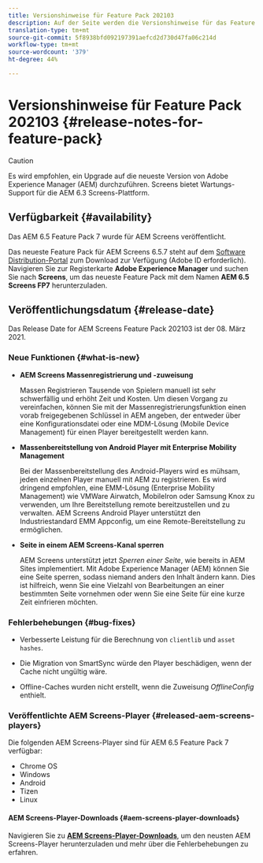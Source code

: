 ```yaml
---
title: Versionshinweise für Feature Pack 202103
description: Auf der Seite werden die Versionshinweise für das Feature Pack 202103 hervorgehoben.
translation-type: tm+mt
source-git-commit: 5f8938bfd092197391aefcd2d730d47fa06c214d
workflow-type: tm+mt
source-wordcount: '379'
ht-degree: 44%

---
```



# Versionshinweise für Feature Pack 202103 {#release-notes-for-feature-pack}

>[!CAUTION]
>Es wird empfohlen, ein Upgrade auf die neueste Version von Adobe Experience Manager (AEM) durchzuführen. Screens bietet Wartungs-Support für die AEM 6.3 Screens-Plattform.

## Verfügbarkeit {#availability}

Das AEM 6.5 Feature Pack 7 wurde für AEM Screens veröffentlicht.

Das neueste Feature Pack für AEM Screens 6.5.7 steht auf dem [Software Distribution-Portal](https://experience.adobe.com/#/downloads/content/software-distribution/en/aem.html) zum Download zur Verfügung (Adobe ID erforderlich). Navigieren Sie zur Registerkarte **Adobe Experience Manager** und suchen Sie nach **Screens**, um das neueste Feature Pack mit dem Namen **AEM 6.5 Screens FP7** herunterzuladen.

## Veröffentlichungsdatum {#release-date}

Das Release Date for AEM Screens Feature Pack 202103 ist der 08. März 2021.

### Neue Funktionen {#what-is-new}

* **AEM Screens Massenregistrierung und -zuweisung**

   Massen Registrieren Tausende von Spielern manuell ist sehr schwerfällig und erhöht Zeit und Kosten. Um diesen Vorgang zu vereinfachen, können Sie mit der Massenregistrierungsfunktion einen vorab freigegebenen Schlüssel in AEM angeben, der entweder über eine Konfigurationsdatei oder eine MDM-Lösung (Mobile Device Management) für einen Player bereitgestellt werden kann.

* **Massenbereitstellung von Android Player mit Enterprise Mobility Management**

   Bei der Massenbereitstellung des Android-Players wird es mühsam, jeden einzelnen Player manuell mit AEM zu registrieren. Es wird dringend empfohlen, eine EMM-Lösung (Enterprise Mobility Management) wie VMWare Airwatch, MobileIron oder Samsung Knox zu verwenden, um Ihre Bereitstellung remote bereitzustellen und zu verwalten. AEM Screens Android Player unterstützt den Industriestandard EMM Appconfig, um eine Remote-Bereitstellung zu ermöglichen.

* **Seite in einem AEM Screens-Kanal sperren**

   AEM Screens unterstützt jetzt *Sperren einer Seite*, wie bereits in AEM Sites implementiert. Mit Adobe Experience Manager (AEM) können Sie eine Seite sperren, sodass niemand anders den Inhalt ändern kann. Dies ist hilfreich, wenn Sie eine Vielzahl von Bearbeitungen an einer bestimmten Seite vornehmen oder wenn Sie eine Seite für eine kurze Zeit einfrieren möchten.

### Fehlerbehebungen {#bug-fixes}

* Verbesserte Leistung für die Berechnung von `clientlib` und `asset hashes`.

* Die Migration von SmartSync würde den Player beschädigen, wenn der Cache nicht ungültig wäre.

* Offline-Caches wurden nicht erstellt, wenn die Zuweisung *OfflineConfig* enthielt.

### Veröffentlichte AEM Screens-Player {#released-aem-screens-players}

Die folgenden AEM Screens-Player sind für AEM 6.5 Feature Pack 7 verfügbar:

* Chrome OS
* Windows
* Android
* Tizen
* Linux

#### AEM Screens-Player-Downloads {#aem-screens-player-downloads}

Navigieren Sie zu **[AEM Screens-Player-Downloads](https://download.macromedia.com/screens/index.html)**, um den neusten AEM Screens-Player herunterzuladen und mehr über die Fehlerbehebungen zu erfahren.
